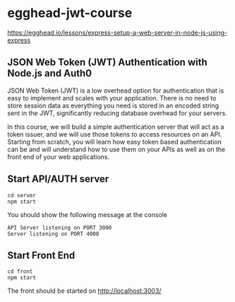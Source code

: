 # egghead-jwt-course

https://egghead.io/lessons/express-setup-a-web-server-in-node-js-using-express

## JSON Web Token (JWT) Authentication with Node.js and Auth0

JSON Web Token (JWT) is a low overhead option for authentication that is easy to implement and scales with your application. There is no need to store session data as everything you need is stored in an encoded string sent in the JWT, significantly reducing database overhead for your servers.

In this course, we will build a simple authentication server that will act as a token issuer, and we will use those tokens to access resources on an API. Starting from scratch, you will learn how easy token based authentication can be and will understand how to use them on your APIs as well as on the front end of your web applications.

## Start API/AUTH server

```shell
cd server
npm start
```
You should show the following message at the console

```
API Server listening on PORT 3000
Server listening on PORT 4000
```

## Start Front End
```shell
cd front
npm start
```

The front should be started on [http://localhost:3003/](http://localhost:3003/)
